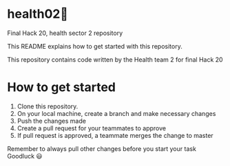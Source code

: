 # health02🚩
Final Hack 20, health sector 2 repository

This README explains how to get started with this repository.

This repository contains code written by the Health team 2 for final Hack 20

# How to get started
1. Clone this repository.
2. On your local machine, create a branch and make necessary changes
3. Push the changes made
4. Create a pull request for your teammates to approve
5. If pull request is approved, a teammate merges the change to master

Remember to always pull other changes before you start your task Goodluck 😃
